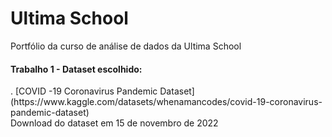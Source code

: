 # Ultima School 

Portfólio da curso de análise de dados da Ultima School </br>
<h4> Trabalho 1 -  Dataset escolhido: </h4>
. [COVID -19 Coronavirus Pandemic Dataset](https://www.kaggle.com/datasets/whenamancodes/covid-19-coronavirus-pandemic-dataset) </br>
 Download do dataset em 15 de novembro de 2022
